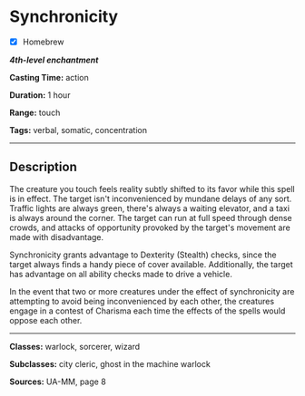 # Synchronicity

- [x] Homebrew

***4th-level enchantment***

**Casting Time:** action

**Duration:** 1 hour

**Range:** touch

**Tags:** verbal, somatic, concentration

---

## Description
The creature you touch feels reality subtly shifted to its favor while this spell is in effect.
The target isn't inconvenienced by mundane delays of any sort.
Traffic lights are always green, there's always a waiting elevator, and a taxi is always around the corner.
The target can run at full speed through dense crowds, and attacks of opportunity provoked by the target's movement are made with disadvantage.

Synchronicity grants advantage to Dexterity (Stealth) checks, since the target always finds a handy piece of cover available.
Additionally, the target has advantage on all ability checks made to drive a vehicle.

In the event that two or more creatures under the effect of synchronicity are attempting to avoid being inconvenienced by each other, the creatures engage in a contest of Charisma each time the effects of the spells would oppose each other.

---

**Classes:** warlock, sorcerer, wizard

**Subclasses:** city cleric, ghost in the machine warlock

**Sources:** UA-MM, page 8

